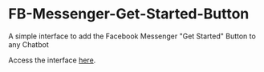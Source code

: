 # FB-Messenger-Get-Started-Button
A simple interface to add the Facebook Messenger "Get Started" Button to any Chatbot

Access the interface [here](https://michaelbarney.github.io/FB-Messenger-Get-Started-Button/).
